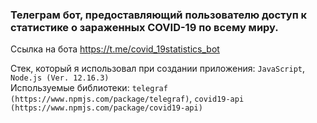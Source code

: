 ### Телеграм бот, предоставляющий пользователю доступ к статистике о зараженных COVID-19 по всему миру.
Ссылка на бота https://t.me/covid_19statistics_bot

Стек, который я использовал при создании приложения:
`JavaScript`, `Node.js (Ver. 12.16.3)` <br />
Используемые библиотеки:
`telegraf (https://www.npmjs.com/package/telegraf)`, `covid19-api (https://www.npmjs.com/package/covid19-api)` <br />
